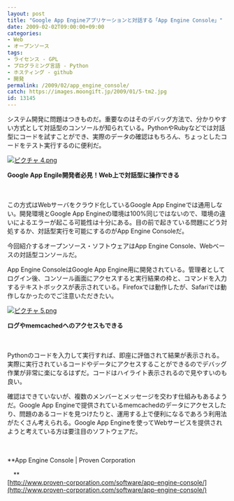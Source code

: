 ```yaml
---
layout: post
title: "Google App Engineアプリケーションと対話する「App Engine Console」"
date: 2009-02-02T09:00:00+09:00
categories:
- Web
- オープンソース
tags: 
- ライセンス - GPL
- プログラミング言語 - Python
- ホスティング - github
- 開発
permalink: /2009/02/app_engine_console/
catch: https://images.moongift.jp/2009/01/5-tm2.jpg
id: 13145
---
```

システム開発に問題はつきものだ。重要なのはそのデバッグ方法で、分かりやすい方式として対話型のコンソールが知られている。PythonやRubyなどでは対話型にコードを試すことができ、実際のデータの確認はもちろん、ちょっとしたコードをテスト実行するのに便利だ。

  

[![ピクチャ 4.png](https://images.moongift.jp/2009/01/4-tm1.jpg)](https://images.moongift.jp/2009/01/41.png)  
  
**Google App Engile開発者必見！Web上で対話型に操作できる**

  

　

  

この方式はWebサーバをクラウド化しているGoogle App Engineでは通用しない。開発環境とGoogle App Engineの環境は100%同じではないので、環境の違いによるエラーが起こる可能性は十分にある。目の前で起きている問題にどう対処するか、対話型実行を可能にするのがApp Engine Consoleだ。

  

今回紹介するオープンソース・ソフトウェアはApp Engine Console、Webベースの対話型コンソールだ。

  
<!--more-->

App Engine ConsoleはGoogle App Engine用に開発されている。管理者としてログイン後、コンソール画面にアクセスすると実行結果の枠と、コマンドを入力するテキストボックスが表示されている。Firefoxでは動作したが、Safariでは動作しなかったのでご注意いただきたい。

  

[![ピクチャ 5.png](https://images.moongift.jp/2009/01/5-tm2.jpg)](https://images.moongift.jp/2009/01/52.png)  
  
**ログやmemcachedへのアクセスもできる**

  

　

  

Pythonのコードを入力して実行すれば、即座に評価されて結果が表示される。実際に実行されているコードやデータにアクセスすることができるのでデバッグ作業が非常に楽になるはずだ。コードはハイライト表示されるので見やすいのも良い。

  

確認はできていないが、複数のメンバーとメッセージを交わす仕組みもあるようだ。Google App Engineで提供されているmemcachedのデータにアクセスしたり、問題のあるコードを見つけたりと、運用する上で便利になるであろう利用法がたくさん考えられる。Google App Engineを使ってWebサービスを提供されようと考えている方は要注目のソフトウェアだ。

  

　

  

**App Engine Console | Proven Corporation  
  
　**  
  [http://www.proven-corporation.com/software/app-engine-console/](http://www.proven-corporation.com/software/app-engine-console/)

  
